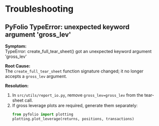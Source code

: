 # Troubleshooting

## PyFolio TypeError: unexpected keyword argument 'gross_lev'

**Symptom:**  
TypeError: create_full_tear_sheet() got an unexpected keyword argument 'gross_lev'

**Root Cause:**  
The `create_full_tear_sheet` function signature changed; it no longer accepts a `gross_lev` argument.

**Resolution:**  
1. In `src/utils/report_io.py`, remove `gross_lev=gross_lev` from the tear-sheet call.  
2. If gross leverage plots are required, generate them separately:
   ```python
   from pyfolio import plotting
   plotting.plot_leverage(returns, positions, transactions)
   ```
